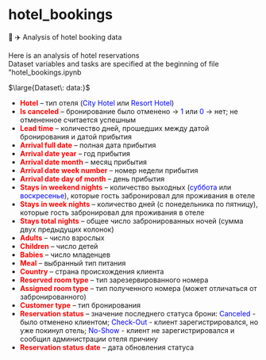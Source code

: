 # hotel_bookings
:hotel: :airplane: Analysis of hotel booking data

Here is an analysis of hotel reservations <br/>
Dataset variables and tasks are specified at the beginning of file "hotel_bookings.ipynb


$\large{Dataset\:  data:}$

* <span style="color:red"><b>Hotel</b></span> – тип отеля (<span style="color:blue">City Hotel</span> или <span style="color:blue">Resort Hotel</span>)  
* <span style="color:red"><b>Is canceled</b></span> – бронирование было отменено -> <span style="color:blue">1</span> или <span style="color:blue">0</span> -> нет; не отмененное считается успешным
* <span style="color:red"><b>Lead time</b></span> – количество дней, прошедших между датой бронирования и датой прибытия  
* <span style="color:red"><b>Arrival full date</b></span> – полная дата прибытия
* <span style="color:red"><b>Arrival date year</b></span> – год прибытия  
* <span style="color:red"><b>Arrival date month</b></span> – месяц прибытия  
* <span style="color:red"><b>Arrival date week number</b></span> – номер недели прибытия
* <span style="color:red"><b>Arrival date day of month</b></span> – день прибытия
* <span style="color:red"><b>Stays in weekend nights</b></span> – количество выходных (<span style="color:blue">суббота</span> или <span style="color:blue">воскресенье</span>), которые гость забронировал для проживания в отеле
* <span style="color:red"><b>Stays in week nights</b></span> – количество дней (с понедельника по пятницу), которые гость забронировал для проживания в отеле
* <span style="color:red"><b>Stays total nights</b></span> – общее число забронированных ночей (сумма двух предыдущих колонок)
* <span style="color:red"><b>Adults</b></span> – число взрослых
* <span style="color:red"><b>Children</b></span> – число детей
* <span style="color:red"><b>Babies</b></span> – число младенцев 
* <span style="color:red"><b>Meal</b></span> – выбранный тип питания
* <span style="color:red"><b>Country</b></span> – страна происхождения клиента
* <span style="color:red"><b>Reserved room type</b></span> – тип зарезервированного номера
* <span style="color:red"><b>Assigned room type</b></span> – тип полученного номера (может отличаться от забронированного)
* <span style="color:red"><b>Customer type</b></span> – тип бронирования
* <span style="color:red"><b>Reservation status</b></span> – значение последнего статуса брони: <span style="color:blue">Canceled</span> - было отменено клиентом; <span style="color:blue">Check-Out</span> - клиент зарегистрировался, но уже покинул отель; <span style="color:blue">No-Show</span> - клиент не зарегистрировался и сообщил администрации отеля причину
* <span style="color:red"><b>Reservation status date</b></span> – дата обновления статуса

